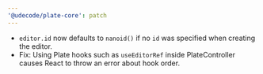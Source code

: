 ```yaml
---
'@udecode/plate-core': patch
---
```


- `editor.id` now defaults to `nanoid()` if no `id` was specified when creating the editor.
- Fix: Using Plate hooks such as `useEditorRef` inside PlateController causes React to throw an error about hook order.
